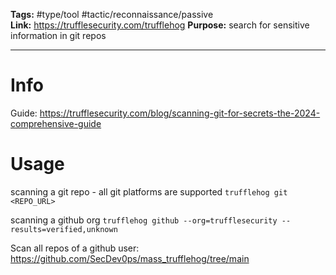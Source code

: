 **Tags:** #type/tool #tactic/reconnaissance/passive  
**Link:** https://trufflesecurity.com/trufflehog
**Purpose:** search for sensitive information in git repos

---
# Info
Guide: https://trufflesecurity.com/blog/scanning-git-for-secrets-the-2024-comprehensive-guide

# Usage
scanning a git repo - all git platforms are supported
`trufflehog git <REPO_URL>`

scanning a github org
`trufflehog github --org=trufflesecurity --results=verified,unknown`

Scan all repos of a github user: https://github.com/SecDev0ps/mass_trufflehog/tree/main

